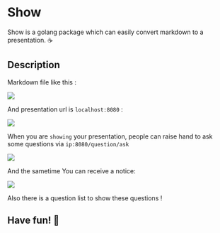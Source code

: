 # Show

Show is a golang package which can easily convert markdown to a presentation. ☕

## Description

Markdown file like this : 

![](http://zhangrb-image.oss-cn-beijing.aliyuncs.com/image/20210114163138.png)


And presentation url is `localhost:8080` :

![](http://zhangrb-image.oss-cn-beijing.aliyuncs.com/image/20210114163240.png)


When you are `showing` your presentation, people can raise hand to ask some questions via `ip:8080/question/ask`

![](http://zhangrb-image.oss-cn-beijing.aliyuncs.com/image/20210114163434.png)

And the sametime You can receive a notice:

![](http://zhangrb-image.oss-cn-beijing.aliyuncs.com/image/20210114163539.png)

Also there is a question list to show these questions !

## Have fun! 🤣
